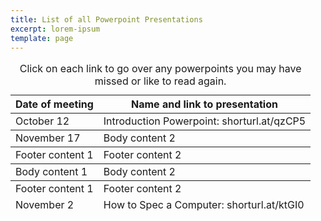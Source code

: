 ```yaml
---
title: List of all Powerpoint Presentations
excerpt: lorem-ipsum
template: page
---
```

<div class="responsive-table">
  <table>
      <caption>Click on each link to go over any powerpoints you may have missed or like to read again.</caption>
    <thead>
      <tr>
        <th>Date of meeting</th>
        <th>Name and link to presentation</th>
      </tr>
    </thead>
    <tbody>
      <tr>
        <td>October 12</td>
        <td>Introduction Powerpoint: shorturl.at/qzCP5</td>
      </tr>
    </tbody>
    <tfoot>
      <tr>
        <td>November 2</td>
        <td>How to Spec a Computer: shorturl.at/ktGI0</td>
      </tr>
    </tfoot>
		 <tbody>
      <tr>
        <td>November 17</td>
        <td>Body content 2</td>
      </tr>
    </tbody>
    <tfoot>
      <tr>
        <td>Footer content 1</td>
        <td>Footer content 2</td>
      </tr>
    </tfoot>
		 <tbody>
      <tr>
        <td>Body content 1</td>
        <td>Body content 2</td>
      </tr>
    </tbody>
    <tfoot>
      <tr>
        <td>Footer content 1</td>
        <td>Footer content 2</td>
      </tr>
    </tfoot>
  </table>
</div>
